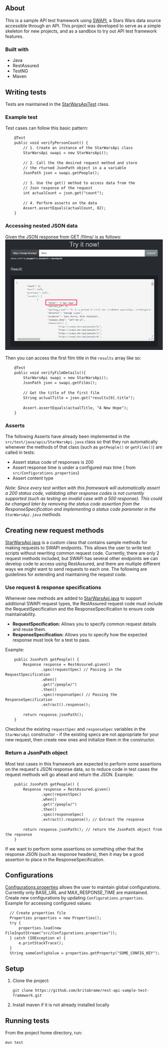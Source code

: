 ## About
This is a sample API test framework using [SWAPI](https://swapi.dev/), a Stars Wars data source accessible through an API. This project was developed to serve as a simple skeleton for new projects, and as a sandbox to try out API test framework features.

### Built with
* Java
* RestAssured
* TestNG
* Maven

## Writing tests
Tests are maintained in the [StarWarsApiTest](https://github.com/britabrame/rest-api-sample-test-framework/blob/master/src/test/java/tests/StarWarsApiTest.java) class. 

### Example test
Test cases can follow this basic pattern:
```
    @Test
    public void verifyPersonCount() {
        // 1. Create an instance of the StarWarsApi class
        StarWarsApi swapi = new StarWarsApi();
        
        // 2. Call the the desired request method and store
        // the rturned JsonPath object in a a variable
        JsonPath json = swapi.getPeople();
        
        // 3. Use the get() method to access data from the 
        // Json response of the request
        int actualCount = json.get("count");
        
        // 4. Perform asserts on the data
        Assert.assertEquals(actualCount, 82);
    }
```
### Accessing nested JSON data
Given the JSON response from GET /films/ is as follows:
![screenshot](https://github.com/britabrame/rest-api-sample-test-framework/blob/master/images/Screenshot.png)

Then you can access the first film title in the `results` array like so:
```
    @Test
    public void verifyFilmDetails(){
        StarWarsApi swapi = new StarWarsApi();
        JsonPath json = swapi.getFilms();
        
        // Get the title of the first film
        String actualTitle = json.get("results[0].title"); 
        
        Assert.assertEquals(actualTitle, "A New Hope");
    }
```
### Asserts
The following Asserts have already been implemented in the `src/test/java/apis/StarWarsApi.java` class so that they run automatically whenever the methods of that class (such as `getPeople()` or `getFilms()`) are called in tests:
  * Assert status code of responses is 200
  * Assert response time is under a configured max time ( from `src/Configurations.properties`)
  * Assert content type

*Note: Since every test written with this framework will automatically assert a 200 status code, validating other response codes is not currently supported (such as testing an invalid case with a 500 response). This could be changed later by removing the status code assertion from the ResponseSpecification and implementing a status code parameter in the `StarWarsApi.java` methods.* 

## Creating new request methods
[StarWarsApi.java](https://github.com/britabrame/rest-api-sample-test-framework/tree/master/src/test/java) is a custom class that contains sample methods for making requests to SWAPI endpoints. This allows the user to write test scripts without rewriting common request code. Currently, there are only 2 request methods included, but SWAPI has several other endpoints we can develop code to access using RestAssured, and there are multiple different ways we might want to send requests to each one. The following are guidelines for extending and maintaining the request code.
### Use request & response specifications
Whenever new methods are added to [StarWarsApi.java](https://github.com/britabrame/rest-api-sample-test-framework/tree/master/src/test/java) to support additional SWAPI request types, the RestAssured request code must include the RequestSpecification and the ResponseSpecification to ensure code maintainability.
* **RequestSpecification:** Allows you to specify common request details and reuse them.
*  **ResponseSpecification:** Allows you to specify how the expected response must look for a test to pass. 

Example:
```
    public JsonPath getPeople() {
        Response response = RestAssured.given()
                .spec(requestSpec) // Passing in the RequestSpecification
                .when()
                .get("/people/")
                .then()
                .spec(responseSpec) // Passing the ResponseSpecification
                .extract().response();

        return response.jsonPath();
    }
```
Checkout the existing `requestSpec` and `responseSpec` variables in the `StarWarsApi` constructor - if the existing specs are not appropriate for your new request, then create new ones and initialize them in the constructor.

### Return a JsonPath object
Most test cases in this framework are expected to perform some assertions on the request's JSON response data, so to reduce code in test cases the request methods will go ahead and return the JSON. 
Example:
```
    public JsonPath getPeople() {
        Response response = RestAssured.given()
                .spec(requestSpec)
                .when()
                .get("/people/")
                .then()
                .spec(responseSpec)
                .extract().response(); // Extract the response

        return response.jsonPath(); // return the JsonPath object from the repsonse
    }
```
If we want to perform some assertions on something other that the response JSON (such as response headers), then it may be a good assertion to place in the ResponseSpecification.

## Configurations
[Configurations.properties](https://github.com/britabrame/rest-api-sample-test-framework/blob/master/src/Configurations.properties) allows the user to maintain global configurations. Currently only BASE_URL and MAX_RESPONSE_TIME are maintained. Create new configurations by updating `Configurations.properties`. Example for accessing configured values:
```
  // Create properties file
  Properties properties = new Properties();
  try {
      properties.load(new FileInputStream("src/Configurations.properties"));
  } catch (IOException e) {
      e.printStackTrace();
  }
  String someConfigValue = properties.getProperty("SOME_CONFIG_KEY");
```
## Setup
1. Clone the project:
   ```
   git clone https://github.com/britabrame/rest-api-sample-test-framework.git
   ```
1. Install maven if it is not already installed locally

## Running tests
From the project home directory, run:
   ```
   mvn test
   ```

